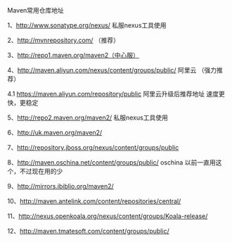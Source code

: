 Maven常用仓库地址


1、http://www.sonatype.org/nexus/ 私服nexus工具使用

2、http://mvnrepository.com/ （推荐）

3、http://repo1.maven.org/maven2（中心服）

4、http://maven.aliyun.com/nexus/content/groups/public/  阿里云 （强力推荐）

4.1 https://maven.aliyun.com/repository/public    阿里云升级后推荐地址 速度更快，更稳定

5、http://repo2.maven.org/maven2/         私服nexus工具使用

6、http://uk.maven.org/maven2/

7、http://repository.jboss.org/nexus/content/groups/public

8、http://maven.oschina.net/content/groups/public/ oschina  以前一直用这个，不过现在用的少

9、http://mirrors.ibiblio.org/maven2/

10、http://maven.antelink.com/content/repositories/central/

11、http://nexus.openkoala.org/nexus/content/groups/Koala-release/

12、http://maven.tmatesoft.com/content/groups/public/